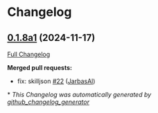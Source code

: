 # Changelog

## [0.1.8a1](https://github.com/OpenVoiceOS/skill-ovos-spotify/tree/0.1.8a1) (2024-11-17)

[Full Changelog](https://github.com/OpenVoiceOS/skill-ovos-spotify/compare/0.1.7...0.1.8a1)

**Merged pull requests:**

- fix: skilljson [\#22](https://github.com/OpenVoiceOS/skill-ovos-spotify/pull/22) ([JarbasAl](https://github.com/JarbasAl))



\* *This Changelog was automatically generated by [github_changelog_generator](https://github.com/github-changelog-generator/github-changelog-generator)*
